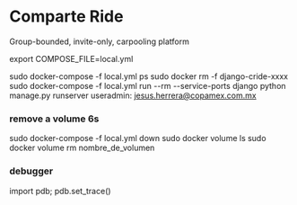 Comparte Ride
=============

Group-bounded, invite-only, carpooling platform

export COMPOSE_FILE=local.yml
	
sudo docker-compose -f local.yml ps
sudo docker rm -f django-cride-xxxx
sudo docker-compose -f local.yml run --rm --service-ports django python manage.py runserver
useradmin: jesus.herrera@copamex.com.mx


### remove a volume 6s
sudo docker-compose -f local.yml down
sudo docker volume ls
sudo docker volume rm nombre_de_volumen

### debugger
import pdb; pdb.set_trace()

